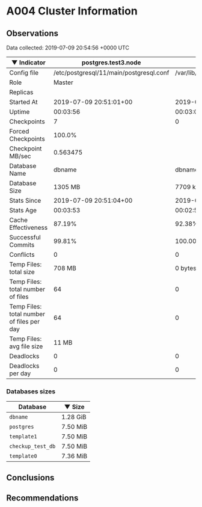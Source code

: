 # A004 Cluster Information #

## Observations ##
Data collected: 2019-07-09 20:54:56 +0000 UTC  

|&#9660;&nbsp;Indicator | postgres.test3.node | postgres.test1.node | postgres.test2.node |
|--------|-------|-------- |-------- |
|Config file |/etc/postgresql/11/main/postgresql.conf|/var/lib/postgresql/11/data1/postgresql.conf|/var/lib/postgresql/11/data2/postgresql.conf|
|Role |Master|<no value>|<no value>|
|Replicas ||<no value>|<no value>|
|Started At |2019-07-09&nbsp;20:51:01+00|2019-07-09 20:51:07+00|2019-07-09 20:51:11+00|
|Uptime |00:03:56|00:03:03|00:03:19|
|Checkpoints |7|0|0|
|Forced Checkpoints |100.0%|<no value>|<no value>|
|Checkpoint MB/sec |0.563475|<no value>|<no value>|
|Database Name |dbname|dbname|dbname|
|Database Size |1305&nbsp;MB|7709 kB|7693 kB|
|Stats Since |2019-07-09&nbsp;20:51:04+00|2019-07-09 20:51:19+00|2019-07-09 20:51:19+00|
|Stats Age |00:03:53|00:02:52|00:03:11|
|Cache Effectiveness |87.19%|92.38%|92.38%|
|Successful Commits |99.81%|100.00%|100.00%|
|Conflicts |0|0|0|
|Temp Files: total size |708&nbsp;MB|0 bytes|0 bytes|
|Temp Files: total number of files |64|0|0|
|Temp Files: total number of files per day |64|0|0|
|Temp Files: avg file size |11&nbsp;MB|<no value>|<no value>|
|Deadlocks |0|0|0|
|Deadlocks per day |0|0|0|


### Databases sizes ###

| Database | &#9660;&nbsp;Size |
|----------|--------|
| `dbname` | 1.28&nbsp;GiB |
| `postgres` | 7.50&nbsp;MiB |
| `template1` | 7.50&nbsp;MiB |
| `checkup_test_db` | 7.50&nbsp;MiB |
| `template0` | 7.36&nbsp;MiB |


## Conclusions ##


## Recommendations ##

